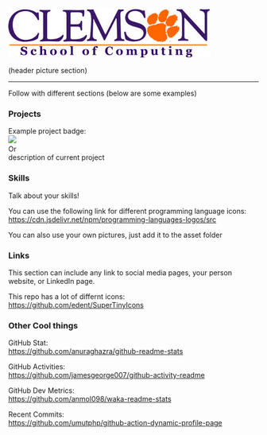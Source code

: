 ![](/asset/computing.png)

(header picture section)

---

Follow with different sections (below are some examples)

### Projects
Example project badge:\
  <a href="https://github.com/Clemson-Esports/README-Profile-Template">
    <img src="https://github-readme-stats.vercel.app/api/pin/?username=Clemson-Esports&repo=README-Profile-Template" />
  </a>\
Or\
description of current project

### Skills
Talk about your skills!

You can use the following link for different programming language icons:
https://cdn.jsdelivr.net/npm/programming-languages-logos/src

You can also use your own pictures, just add it to the asset folder

### Links 
This section can include any link to social media pages, your person website, or LinkedIn page.

This repo has a lot of differnt icons:
https://github.com/edent/SuperTinyIcons

### Other Cool things
GitHub Stat:\
https://github.com/anuraghazra/github-readme-stats

GitHub Activities:\
https://github.com/jamesgeorge007/github-activity-readme

GitHub Dev Metrics:\
https://github.com/anmol098/waka-readme-stats

Recent Commits:\
https://github.com/umutphp/github-action-dynamic-profile-page


